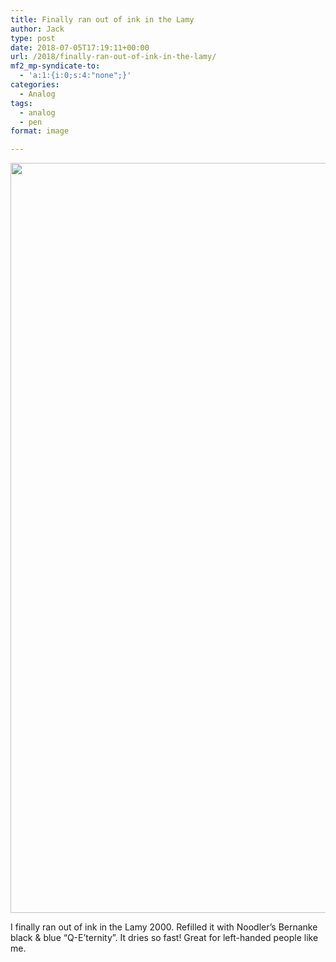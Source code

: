 ```yaml
---
title: Finally ran out of ink in the Lamy
author: Jack
type: post
date: 2018-07-05T17:19:11+00:00
url: /2018/finally-ran-out-of-ink-in-the-lamy/
mf2_mp-syndicate-to:
  - 'a:1:{i:0;s:4:"none";}'
categories:
  - Analog
tags:
  - analog
  - pen
format: image

---
```

<img class="alignnone size-full wp-image-1528" src="https://jack.baty.net/wp-content/uploads/2018/07/2018-07-05_bernanke-in-lamy.jpg" alt="" width="969" height="1200" srcset="https://jack.baty.net/wp-content/uploads/2018/07/2018-07-05_bernanke-in-lamy.jpg 969w, https://jack.baty.net/wp-content/uploads/2018/07/2018-07-05_bernanke-in-lamy-242x300.jpg 242w, https://jack.baty.net/wp-content/uploads/2018/07/2018-07-05_bernanke-in-lamy-768x951.jpg 768w, https://jack.baty.net/wp-content/uploads/2018/07/2018-07-05_bernanke-in-lamy-827x1024.jpg 827w, https://jack.baty.net/wp-content/uploads/2018/07/2018-07-05_bernanke-in-lamy-565x700.jpg 565w" sizes="(max-width: 969px) 100vw, 969px" />

I finally ran out of ink in the Lamy 2000. Refilled it with Noodler&#8217;s Bernanke black & blue &#8220;Q-E&#8217;ternity&#8221;. It dries so fast! Great for left-handed people like me.